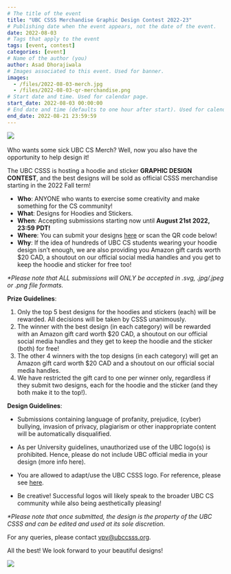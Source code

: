 ```yaml
---
# The title of the event
title: "UBC CSSS Merchandise Graphic Design Contest 2022-23"
# Publishing date when the event appears, not the date of the event.
date: 2022-08-03
# Tags that apply to the event
tags: [event, contest]
categories: [event]
# Name of the author (you)
author: Asad Dhorajiwala
# Images associated to this event. Used for banner.
images:
  - /files/2022-08-03-merch.jpg
  - /files/2022-08-03-qr-merchandise.png
# Start date and time. Used for calendar page.
start_date: 2022-08-03 00:00:00
# End date and time (defaults to one hour after start). Used for calendar page.
end_date: 2022-08-21 23:59:59
---
```


<div class="container">
  <div class="row justify-content-center">
    <div class="col-md-8">
      <img src="/files/2022-08-03-merch.jpg">
    </div>
  </div>
</div>

<br/>
Who wants some sick UBC CS Merch? Well, now you also have the opportunity to help design it!

The UBC CSSS is hosting a hoodie and sticker **GRAPHIC DESIGN CONTEST**, and the best designs will be sold as official CSSS merchandise starting in the 2022 Fall term!

- **Who**: ANYONE who wants to exercise some creativity and make something for the CS community!
- **What**: Designs for Hoodies and Stickers.
- **When**: Accepting submissions starting now until **August 21st 2022, 23:59 PDT!**
- **Where**: You can submit your designs [here](https://ubc.ca1.qualtrics.com/jfe/form/SV_9tQ8vvBj2zT7794) or scan the QR code below!
- **Why**: If the idea of hundreds of UBC CS students wearing your hoodie design isn’t enough, we are also providing you Amazon gift cards worth $20 CAD, a shoutout on our official social media handles and you get to keep the hoodie and sticker for free too!

*\*Please note that ALL submissions will ONLY be accepted in .svg, .jpg/.jpeg or .png file formats.*

**Prize Guidelines**:

1. Only the top 5 best designs for the hoodies and stickers (each) will be rewarded. All decisions will be taken by CSSS unanimously.
2. The winner with the best design (in each category) will be rewarded with an Amazon gift card worth $20 CAD, a shoutout on our official social media handles and they get to keep the hoodie and the sticker (both) for free!
3. The other 4 winners with the top designs (in each category) will get an Amazon gift card worth $20 CAD and a shoutout on our official social media handles.
4. We have restricted the gift card to one per winner only, regardless if they submit two designs, each for the hoodie and the sticker (and they both make it to the top!).

**Design Guidelines**:

- Submissions containing language of profanity, prejudice, (cyber) bullying, invasion of privacy, plagiarism or other inappropriate content will be automatically disqualified.

- As per University guidelines, unauthorized use of the UBC logo(s) is prohibited. Hence, please do not include UBC official media in your design (more info here).

- You are allowed to adapt/use the UBC CSSS logo. For reference, please see [here](https://github.com/ubccsss/styles/blob/master/static/logo-variants/color-background.svg).

- Be creative! Successful logos will likely speak to the broader UBC CS community while also being aesthetically pleasing!

*\*Please note that once submitted, the design is the property of the UBC CSSS and can be edited and used at its sole discretion.*

For any queries, please contact [vpv@ubccsss.org](mailto:vpv@ubccsss.org).

All the best! We look forward to your beautiful designs!

![](/files/2022-08-03-qr-merchandise.png)
